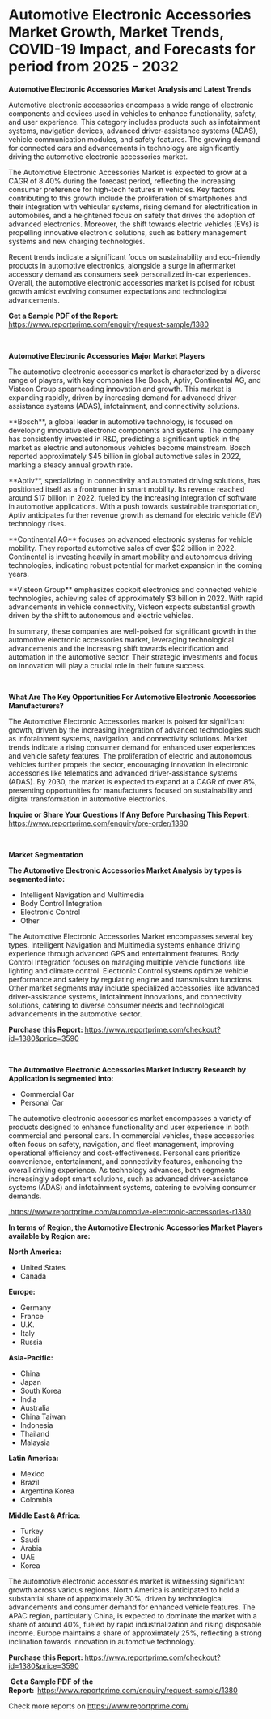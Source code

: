 <p><h1>Automotive Electronic Accessories Market Growth, Market Trends, COVID-19 Impact, and Forecasts for period from 2025 - 2032</h1></p><p><strong>Automotive Electronic Accessories Market Analysis and Latest Trends</strong></p>
<p><p>Automotive electronic accessories encompass a wide range of electronic components and devices used in vehicles to enhance functionality, safety, and user experience. This category includes products such as infotainment systems, navigation devices, advanced driver-assistance systems (ADAS), vehicle communication modules, and safety features. The growing demand for connected cars and advancements in technology are significantly driving the automotive electronic accessories market.</p><p>The Automotive Electronic Accessories Market is expected to grow at a CAGR of 8.40% during the forecast period, reflecting the increasing consumer preference for high-tech features in vehicles. Key factors contributing to this growth include the proliferation of smartphones and their integration with vehicular systems, rising demand for electrification in automobiles, and a heightened focus on safety that drives the adoption of advanced electronics. Moreover, the shift towards electric vehicles (EVs) is propelling innovative electronic solutions, such as battery management systems and new charging technologies. </p><p>Recent trends indicate a significant focus on sustainability and eco-friendly products in automotive electronics, alongside a surge in aftermarket accessory demand as consumers seek personalized in-car experiences. Overall, the automotive electronic accessories market is poised for robust growth amidst evolving consumer expectations and technological advancements.</p></p>
<p><strong>Get a Sample PDF of the Report:&nbsp;</strong> <a href="https://www.reportprime.com/enquiry/request-sample/1380?utm_campaign=2796&utm_medium=2&utm_source=Github&utm_content=ia&utm_term=18032025&utm_id=automotive-electronic-accessories">https://www.reportprime.com/enquiry/request-sample/1380</a></p>
<p>&nbsp;</p>
<p><strong>Automotive Electronic Accessories Major Market Players</strong></p>
<p><p>The automotive electronic accessories market is characterized by a diverse range of players, with key companies like Bosch, Aptiv, Continental AG, and Visteon Group spearheading innovation and growth. This market is expanding rapidly, driven by increasing demand for advanced driver-assistance systems (ADAS), infotainment, and connectivity solutions.</p><p>**Bosch**, a global leader in automotive technology, is focused on developing innovative electronic components and systems. The company has consistently invested in R&D, predicting a significant uptick in the market as electric and autonomous vehicles become mainstream. Bosch reported approximately $45 billion in global automotive sales in 2022, marking a steady annual growth rate.</p><p>**Aptiv**, specializing in connectivity and automated driving solutions, has positioned itself as a frontrunner in smart mobility. Its revenue reached around $17 billion in 2022, fueled by the increasing integration of software in automotive applications. With a push towards sustainable transportation, Aptiv anticipates further revenue growth as demand for electric vehicle (EV) technology rises.</p><p>**Continental AG** focuses on advanced electronic systems for vehicle mobility. They reported automotive sales of over $32 billion in 2022. Continental is investing heavily in smart mobility and autonomous driving technologies, indicating robust potential for market expansion in the coming years.</p><p>**Visteon Group** emphasizes cockpit electronics and connected vehicle technologies, achieving sales of approximately $3 billion in 2022. With rapid advancements in vehicle connectivity, Visteon expects substantial growth driven by the shift to autonomous and electric vehicles.</p><p>In summary, these companies are well-poised for significant growth in the automotive electronic accessories market, leveraging technological advancements and the increasing shift towards electrification and automation in the automotive sector. Their strategic investments and focus on innovation will play a crucial role in their future success.</p></p>
<p>&nbsp;</p>
<p><strong>What Are The Key Opportunities For Automotive Electronic Accessories Manufacturers?</strong></p>
<p><p>The Automotive Electronic Accessories market is poised for significant growth, driven by the increasing integration of advanced technologies such as infotainment systems, navigation, and connectivity solutions. Market trends indicate a rising consumer demand for enhanced user experiences and vehicle safety features. The proliferation of electric and autonomous vehicles further propels the sector, encouraging innovation in electronic accessories like telematics and advanced driver-assistance systems (ADAS). By 2030, the market is expected to expand at a CAGR of over 8%, presenting opportunities for manufacturers focused on sustainability and digital transformation in automotive electronics.</p></p>
<p><strong>Inquire or Share Your Questions If Any Before Purchasing This Report:</strong> <a href="https://www.reportprime.com/enquiry/pre-order/1380?utm_campaign=2796&utm_medium=2&utm_source=Github&utm_content=ia&utm_term=18032025&utm_id=automotive-electronic-accessories">https://www.reportprime.com/enquiry/pre-order/1380</a></p>
<p>&nbsp;</p>
<p><strong>Market Segmentation</strong></p>
<p><strong>The Automotive Electronic Accessories Market Analysis by types is segmented into:</strong></p>
<p><ul><li>Intelligent Navigation and Multimedia</li><li>Body Control Integration</li><li>Electronic Control</li><li>Other</li></ul></p>
<p><p>The Automotive Electronic Accessories Market encompasses several key types. Intelligent Navigation and Multimedia systems enhance driving experience through advanced GPS and entertainment features. Body Control Integration focuses on managing multiple vehicle functions like lighting and climate control. Electronic Control systems optimize vehicle performance and safety by regulating engine and transmission functions. Other market segments may include specialized accessories like advanced driver-assistance systems, infotainment innovations, and connectivity solutions, catering to diverse consumer needs and technological advancements in the automotive sector.</p></p>
<p><strong>Purchase this Report:&nbsp;</strong><a href="https://www.reportprime.com/checkout?id=1380&price=3590&utm_campaign=2796&utm_medium=2&utm_source=Github&utm_content=ia&utm_term=18032025&utm_id=automotive-electronic-accessories">https://www.reportprime.com/checkout?id=1380&price=3590</a></p>
<p>&nbsp;</p>
<p><strong>The Automotive Electronic Accessories Market Industry Research by Application is segmented into:</strong></p>
<p><ul><li>Commercial Car</li><li>Personal Car</li></ul></p>
<p><p>The automotive electronic accessories market encompasses a variety of products designed to enhance functionality and user experience in both commercial and personal cars. In commercial vehicles, these accessories often focus on safety, navigation, and fleet management, improving operational efficiency and cost-effectiveness. Personal cars prioritize convenience, entertainment, and connectivity features, enhancing the overall driving experience. As technology advances, both segments increasingly adopt smart solutions, such as advanced driver-assistance systems (ADAS) and infotainment systems, catering to evolving consumer demands.</p></p>
<p><a href="https://www.reportprime.com/automotive-electronic-accessories-r1380?utm_campaign=2796&utm_medium=2&utm_source=Github&utm_content=ia&utm_term=18032025&utm_id=automotive-electronic-accessories">&nbsp;https://www.reportprime.com/automotive-electronic-accessories-r1380</a></p>
<p><strong>In terms of Region, the Automotive Electronic Accessories Market Players available by Region are:</strong></p>
<p>
    <p> <strong> North America: </strong>
        <ul>
            <li>United States</li>
            <li>Canada</li>
        </ul>
        </p> 
    <p> <strong> Europe: </strong>
        <ul>
            <li>Germany</li>
            <li>France</li>
            <li>U.K.</li>
            <li>Italy</li>
            <li>Russia</li>
        </ul>
        </p> 
    <p> <strong> Asia-Pacific: </strong>
        <ul>
            <li>China</li>
            <li>Japan</li>
            <li>South Korea</li>
            <li>India</li>
            <li>Australia</li>
            <li>China Taiwan</li>
            <li>Indonesia</li>
            <li>Thailand</li>
            <li>Malaysia</li>
        </ul>
        </p> 
    <p> <strong> Latin America: </strong>
        <ul>
            <li>Mexico</li>
            <li>Brazil</li>
            <li>Argentina Korea</li>
            <li>Colombia</li>
        </ul>
        </p> 
    <p> <strong> Middle East & Africa: </strong>
        <ul>
            <li>Turkey</li>
            <li>Saudi</li>
            <li>Arabia</li>
            <li>UAE</li>
            <li>Korea</li>
        </ul>
    </p>
    </p>
<p><p>The automotive electronic accessories market is witnessing significant growth across various regions. North America is anticipated to hold a substantial share of approximately 30%, driven by technological advancements and consumer demand for enhanced vehicle features. The APAC region, particularly China, is expected to dominate the market with a share of around 40%, fueled by rapid industrialization and rising disposable income. Europe maintains a share of approximately 25%, reflecting a strong inclination towards innovation in automotive technology.</p></p>
<p><strong>Purchase this Report: </strong><a href="https://www.reportprime.com/checkout?id=1380&price=3590&utm_campaign=2796&utm_medium=2&utm_source=Github&utm_content=ia&utm_term=18032025&utm_id=automotive-electronic-accessories">https://www.reportprime.com/checkout?id=1380&price=3590</a></p>
<p>&nbsp;<strong>Get a Sample PDF of the Report:&nbsp;&nbsp;</strong><a href="https://www.reportprime.com/enquiry/request-sample/1380?utm_campaign=2796&utm_medium=2&utm_source=Github&utm_content=ia&utm_term=18032025&utm_id=automotive-electronic-accessories">https://www.reportprime.com/enquiry/request-sample/1380</a></p>
<p><strong></strong></p>
<p>Check more reports on <a href="https://www.reportprime.com/?utm_campaign=2796&utm_medium=2&utm_source=Github&utm_content=ia&utm_term=18032025&utm_id=automotive-electronic-accessories">https://www.reportprime.com/</a></p>